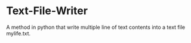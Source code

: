 # Text-File-Writer
A method in python that write multiple line of text contents into a text file mylife.txt.
